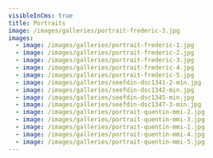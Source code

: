 ```yaml
---
visibleInCms: true
title: Portraits
image: /images/galleries/portrait-frederic-3.jpg
images:
  - image: /images/galleries/portrait-frederic-1.jpg
  - image: /images/galleries/portrait-frederic-2.jpg
  - image: /images/galleries/portrait-frederic-3.jpg
  - image: /images/galleries/portrait-frederic-4.jpg
  - image: /images/galleries/portrait-frederic-5.jpg
  - image: /images/galleries/seefdin-dsc1341-2-min.jpg
  - image: /images/galleries/seefdin-dsc1342-min.jpg
  - image: /images/galleries/seefdin-dsc1345-min.jpg
  - image: /images/galleries/seefdin-dsc1347-3-min.jpg
  - image: /images/galleries/portrait-quentin-mmi-2.jpg
  - image: /images/galleries/portrait-quentin-mmi-3.jpg
  - image: /images/galleries/portrait-quentin-mmi-1.jpg
  - image: /images/galleries/portrait-quentin-mmi-4.jpg
  - image: /images/galleries/portrait-quentin-mmi-5.jpg
---
```

